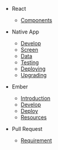* React

  * [Components](react-components.md)

* Native App

  * [Develop](native-develop.md)
  * [Screen](native-screen.md)
  * [Data](native-data.md)
  * [Testing](testing.md)
  * [Deploying](native-deploy.md)
  * [Upgrading](native-upgrading.md)

* Ember

  * [Introduction](ember-intro.md)
  * [Develop](ember-develop.md)
  * [Deploy](ember-deploy.md)
  * [Resources](ember-resources.md)

* Pull Request

  * [Requirement](pull-request.md)
